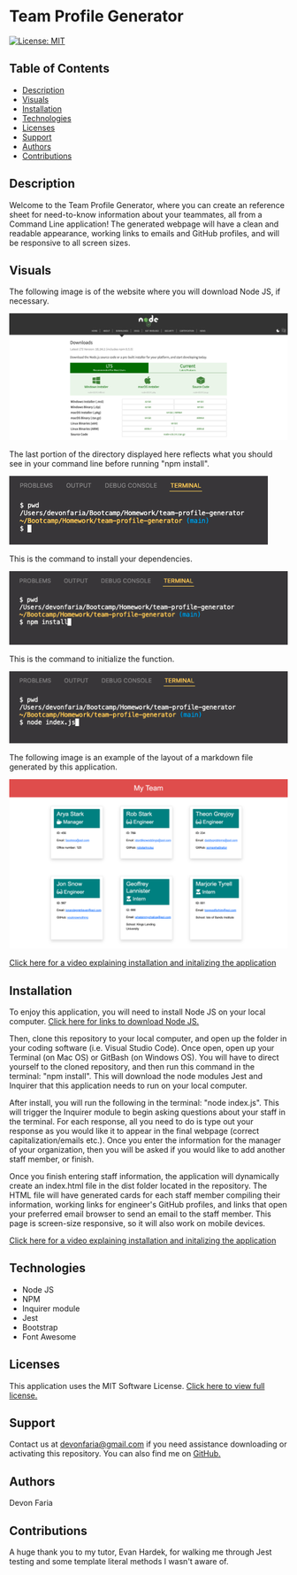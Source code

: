 # Team Profile Generator

[![License: MIT](https://img.shields.io/badge/License-MIT-yellow.svg)](https://opensource.org/licenses/MIT)

## Table of Contents

* [Description](#description)
* [Visuals](#visuals)
* [Installation](#installation)
* [Technologies](#technologies)
* [Licenses](#licenses)
* [Support](#support)
* [Authors](#authors)
* [Contributions](#contributions)

## Description

Welcome to the Team Profile Generator, where you can create an reference sheet for need-to-know information about your teammates, all from a Command Line application! The generated webpage will have a clean and readable appearance, working links to emails and GitHub profiles, and will be responsive to all screen sizes. 

## Visuals

The following image is of the website where you will download Node JS, if necessary.

![node j s website](./images/Download-Node-js.png)

The last portion of the directory displayed here reflects what you should see in your command line before running "npm install".

![directory example](./images/repo-check.png)

This is the command to install your dependencies.

![n p m install command](./images/npm-install.png)

This is the command to initialize the function.

![initializer command](./images/node.png)

The following image is an example of the layout of a markdown file generated by this application.

![app generated HTML page](./images/My-Team-page.png)

[Click here for a video explaining installation and initalizing the application](https://www.awesomescreenshot.com/video/7947609?key=57d1bfd4a7bba8ca1ea09fc1aad51b9b)

## Installation

To enjoy this application, you will need to install Node JS on your local computer. [Click here for links to download Node JS.](https://nodejs.org/en/download/)

Then, clone this repository to your local computer, and open up the folder in your coding software (i.e. Visual Studio Code). Once open, open up your Terminal (on Mac OS) or GitBash (on Windows OS). You will have to direct yourself to the cloned repository, and then run this command in the terminal: "npm install". This will download the node modules Jest and Inquirer that this application needs to run on your local computer. 

After install, you will run the following in the terminal: "node index.js". This will trigger the Inquirer module to begin asking questions about your staff in the terminal. For each response, all you need to do is type out your response as you would like it to appear in the final webpage (correct capitalization/emails etc.). Once you enter the information for the manager of your organization, then you will be asked if you would like to add another staff member, or finish.

Once you finish entering staff information, the application will dynamically create an index.html file in the dist folder located in the repository. The HTML file will have generated cards for each staff member compiling their information, working links for engineer's GitHub profiles, and links that open your preferred email browser to send an email to the staff member. This page is screen-size responsive, so it will also work on mobile  devices.

[Click here for a video explaining installation and initalizing the application](https://www.awesomescreenshot.com/video/7947609?key=57d1bfd4a7bba8ca1ea09fc1aad51b9b)

## Technologies

* Node JS
* NPM
* Inquirer module
* Jest
* Bootstrap
* Font Awesome

## Licenses

This application uses the MIT Software License. [Click here to view full license.](LICENSE)

## Support

Contact us at devonfaria@gmail.com if you need assistance downloading or activating this repository. You can also find me on [GitHub.](https://github.com/devonfaria)

## Authors

Devon Faria

## Contributions

A huge thank you to my tutor, Evan Hardek, for walking me through Jest testing and some template literal methods I wasn't aware of. 